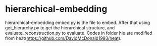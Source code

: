 # hierarchical-embedding
hierarchical-embedding
embed.py is the file to embed. After that using get_hierarchy.py to get the hierarchical structure, and evaluate_reconstruction.py to evaluate. Codes in folder hie are modified from heat(https://github.com/DavidMcDonald1993/heat).